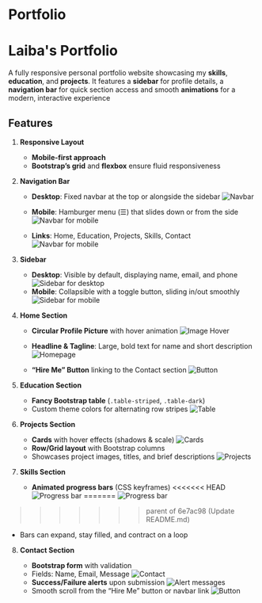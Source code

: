 # Portfolio

# Laiba's Portfolio

A fully responsive personal portfolio website showcasing my **skills**, **education**, and **projects**. It features a **sidebar** for profile details, a **navigation bar** for quick section access and smooth **animations** for a modern, interactive experience

## Features

1. **Responsive Layout**

   - **Mobile-first approach**
   - **Bootstrap’s grid** and **flexbox** ensure fluid responsiveness

2. **Navigation Bar**

   - **Desktop**: Fixed navbar at the top or alongside the sidebar
     ![Navbar](navbar.jpg)

   - **Mobile**: Hamburger menu (☰) that slides down or from the side
     ![Navbar for mobile](navbarmob.jpg)
   - **Links**: Home, Education, Projects, Skills, Contact
     ![Navbar for mobile](navbarlink.jpg)

3. **Sidebar**

   - **Desktop**: Visible by default, displaying name, email, and phone
     ![Sidebar for desktop](sidebarD.jpg)
   - **Mobile**: Collapsible with a toggle button, sliding in/out smoothly
     ![Sidebar for mobile](sidebarm.jpg)

4. **Home Section**

   - **Circular Profile Picture** with hover animation
     ![Image Hover](hover.gif)

   - **Headline & Tagline**: Large, bold text for name and short description
     ![Homepage](home1.jpg)
   - **“Hire Me” Button** linking to the Contact section
     ![Button](hireme.gif)

5. **Education Section**

   - **Fancy Bootstrap table** (`.table-striped`, `.table-dark`)
   - Custom theme colors for alternating row stripes
     ![Table](ed.jpg)

6. **Projects Section**

   - **Cards** with hover effects (shadows & scale)
     ![Cards](hireme.gif)
   - **Row/Grid layout** with Bootstrap columns
   - Showcases project images, titles, and brief descriptions
     ![Projects](projects.jpg)

7. **Skills Section**

   - **Animated progress bars** (CSS keyframes)
<<<<<<< HEAD
     ![Progress bar](skillBar.gif)
=======
     ![Progress bar](skillbar.gif)
>>>>>>> parent of 6e7ac98 (Update README.md)
   - Bars can expand, stay filled, and contract on a loop

8. **Contact Section**

   - **Bootstrap form** with validation
   - Fields: Name, Email, Message
     ![Contact](contact.jpg)
   - **Success/Failure alerts** upon submission
     ![Alert messages](contact.gif)
   - Smooth scroll from the “Hire Me” button or navbar link
     ![Button](hireme.gif)
